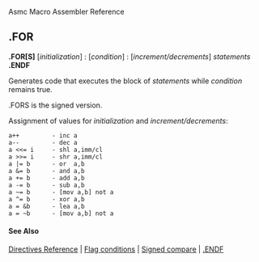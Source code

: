 Asmc Macro Assembler Reference

## .FOR

**.FOR[S]** [_initialization_] : [_condition_] : [_increment/decrements_]
   _statements_
   **.ENDF**

Generates code that executes the block of _statements_ while _condition_ remains true.

.FORS is the signed version.

Assignment of values for _initialization_ and _increment/decrements_:

    a++         - inc a
    a--         - dec a
    a <<= i     - shl a,imm/cl
    a >>= i     - shr a,imm/cl
    a |= b      - or  a,b
    a &= b      - and a,b
    a += b      - add a,b
    a -= b      - sub a,b
    a ~= b      - [mov a,b] not a
    a ^= b      - xor a,b
    a = &b      - lea a,b
    a = ~b      - [mov a,b] not a

#### See Also

[Directives Reference](readme.md) | [Flag conditions](flags.md) | [Signed compare](signed.md) | [.ENDF](dot_endf.md)
